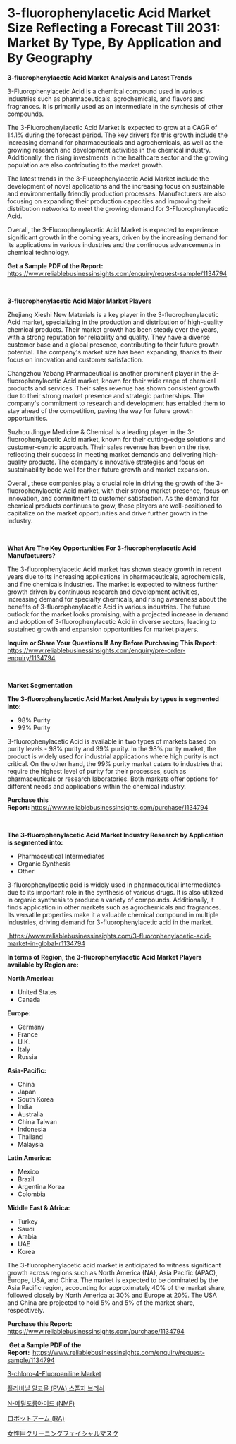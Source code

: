<p><h1>3-fluorophenylacetic Acid Market Size Reflecting a Forecast Till 2031: Market By Type, By Application and By Geography</h1></p><p><strong>3-fluorophenylacetic Acid Market Analysis and Latest Trends</strong></p>
<p><p>3-Fluorophenylacetic Acid is a chemical compound used in various industries such as pharmaceuticals, agrochemicals, and flavors and fragrances. It is primarily used as an intermediate in the synthesis of other compounds.</p><p>The 3-Fluorophenylacetic Acid Market is expected to grow at a CAGR of 14.1% during the forecast period. The key drivers for this growth include the increasing demand for pharmaceuticals and agrochemicals, as well as the growing research and development activities in the chemical industry. Additionally, the rising investments in the healthcare sector and the growing population are also contributing to the market growth.</p><p>The latest trends in the 3-Fluorophenylacetic Acid Market include the development of novel applications and the increasing focus on sustainable and environmentally friendly production processes. Manufacturers are also focusing on expanding their production capacities and improving their distribution networks to meet the growing demand for 3-Fluorophenylacetic Acid.</p><p>Overall, the 3-Fluorophenylacetic Acid Market is expected to experience significant growth in the coming years, driven by the increasing demand for its applications in various industries and the continuous advancements in chemical technology.</p></p>
<p><strong>Get a Sample PDF of the Report:&nbsp;</strong> <a href="https://www.reliablebusinessinsights.com/enquiry/request-sample/1134794">https://www.reliablebusinessinsights.com/enquiry/request-sample/1134794</a></p>
<p>&nbsp;</p>
<p><strong>3-fluorophenylacetic Acid Major Market Players</strong></p>
<p><p>Zhejiang Xieshi New Materials is a key player in the 3-fluorophenylacetic Acid market, specializing in the production and distribution of high-quality chemical products. Their market growth has been steady over the years, with a strong reputation for reliability and quality. They have a diverse customer base and a global presence, contributing to their future growth potential. The company's market size has been expanding, thanks to their focus on innovation and customer satisfaction.</p><p>Changzhou Yabang Pharmaceutical is another prominent player in the 3-fluorophenylacetic Acid market, known for their wide range of chemical products and services. Their sales revenue has shown consistent growth due to their strong market presence and strategic partnerships. The company's commitment to research and development has enabled them to stay ahead of the competition, paving the way for future growth opportunities.</p><p>Suzhou Jingye Medicine & Chemical is a leading player in the 3-fluorophenylacetic Acid market, known for their cutting-edge solutions and customer-centric approach. Their sales revenue has been on the rise, reflecting their success in meeting market demands and delivering high-quality products. The company's innovative strategies and focus on sustainability bode well for their future growth and market expansion.</p><p>Overall, these companies play a crucial role in driving the growth of the 3-fluorophenylacetic Acid market, with their strong market presence, focus on innovation, and commitment to customer satisfaction. As the demand for chemical products continues to grow, these players are well-positioned to capitalize on the market opportunities and drive further growth in the industry.</p></p>
<p>&nbsp;</p>
<p><strong>What Are The Key Opportunities For 3-fluorophenylacetic Acid Manufacturers?</strong></p>
<p><p>The 3-fluorophenylacetic Acid market has shown steady growth in recent years due to its increasing applications in pharmaceuticals, agrochemicals, and fine chemicals industries. The market is expected to witness further growth driven by continuous research and development activities, increasing demand for specialty chemicals, and rising awareness about the benefits of 3-fluorophenylacetic Acid in various industries. The future outlook for the market looks promising, with a projected increase in demand and adoption of 3-fluorophenylacetic Acid in diverse sectors, leading to sustained growth and expansion opportunities for market players.</p></p>
<p><strong>Inquire or Share Your Questions If Any Before Purchasing This Report:</strong> <a href="https://www.reliablebusinessinsights.com/enquiry/pre-order-enquiry/1134794">https://www.reliablebusinessinsights.com/enquiry/pre-order-enquiry/1134794</a></p>
<p>&nbsp;</p>
<p><strong>Market Segmentation</strong></p>
<p><strong>The 3-fluorophenylacetic Acid Market Analysis by types is segmented into:</strong></p>
<p><ul><li>98% Purity</li><li>99% Purity</li></ul></p>
<p><p>3-fluorophenylacetic Acid is available in two types of markets based on purity levels - 98% purity and 99% purity. In the 98% purity market, the product is widely used for industrial applications where high purity is not critical. On the other hand, the 99% purity market caters to industries that require the highest level of purity for their processes, such as pharmaceuticals or research laboratories. Both markets offer options for different needs and applications within the chemical industry.</p></p>
<p><strong>Purchase this Report:&nbsp;</strong><a href="https://www.reliablebusinessinsights.com/purchase/1134794">https://www.reliablebusinessinsights.com/purchase/1134794</a></p>
<p>&nbsp;</p>
<p><strong>The 3-fluorophenylacetic Acid Market Industry Research by Application is segmented into:</strong></p>
<p><ul><li>Pharmaceutical Intermediates</li><li>Organic Synthesis</li><li>Other</li></ul></p>
<p><p>3-fluorophenylacetic acid is widely used in pharmaceutical intermediates due to its important role in the synthesis of various drugs. It is also utilized in organic synthesis to produce a variety of compounds. Additionally, it finds application in other markets such as agrochemicals and fragrances. Its versatile properties make it a valuable chemical compound in multiple industries, driving demand for 3-fluorophenylacetic acid in the market.</p></p>
<p><a href="https://www.reliablebusinessinsights.com/3-fluorophenylacetic-acid-market-in-global-r1134794">&nbsp;https://www.reliablebusinessinsights.com/3-fluorophenylacetic-acid-market-in-global-r1134794</a></p>
<p><strong>In terms of Region, the 3-fluorophenylacetic Acid Market Players available by Region are:</strong></p>
<p>
    <p> <strong> North America: </strong>
        <ul>
            <li>United States</li>
            <li>Canada</li>
        </ul>
        </p> 
    <p> <strong> Europe: </strong>
        <ul>
            <li>Germany</li>
            <li>France</li>
            <li>U.K.</li>
            <li>Italy</li>
            <li>Russia</li>
        </ul>
        </p> 
    <p> <strong> Asia-Pacific: </strong>
        <ul>
            <li>China</li>
            <li>Japan</li>
            <li>South Korea</li>
            <li>India</li>
            <li>Australia</li>
            <li>China Taiwan</li>
            <li>Indonesia</li>
            <li>Thailand</li>
            <li>Malaysia</li>
        </ul>
        </p> 
    <p> <strong> Latin America: </strong>
        <ul>
            <li>Mexico</li>
            <li>Brazil</li>
            <li>Argentina Korea</li>
            <li>Colombia</li>
        </ul>
        </p> 
    <p> <strong> Middle East & Africa: </strong>
        <ul>
            <li>Turkey</li>
            <li>Saudi</li>
            <li>Arabia</li>
            <li>UAE</li>
            <li>Korea</li>
        </ul>
    </p>
    </p>
<p><p>The 3-fluorophenylacetic acid market is anticipated to witness significant growth across regions such as North America (NA), Asia Pacific (APAC), Europe, USA, and China. The market is expected to be dominated by the Asia Pacific region, accounting for approximately 40% of the market share, followed closely by North America at 30% and Europe at 20%. The USA and China are projected to hold 5% and 5% of the market share, respectively.</p></p>
<p><strong>Purchase this Report: </strong><a href="https://www.reliablebusinessinsights.com/purchase/1134794">https://www.reliablebusinessinsights.com/purchase/1134794</a></p>
<p>&nbsp;<strong>Get a Sample PDF of the Report:&nbsp;&nbsp;</strong><a href="https://www.reliablebusinessinsights.com/enquiry/request-sample/1134794">https://www.reliablebusinessinsights.com/enquiry/request-sample/1134794</a></p>
<p><strong></strong></p>
<p><p><a href="https://github.com/gdfhhhj/Market-Research-Report-List-4/blob/main/3-chloro-4-fluoroaniline-market.md">3-chloro-4-Fluoroaniline Market</a></p><p><a href="https://github.com/airdroplover110/Market-Research-Report-List-1/blob/main/783436797820.md">폴리비닐 알코올 (PVA) 스폰지 브러쉬</a></p><p><a href="https://github.com/AnthonyWratten/Market-Research-Report-List-1/blob/main/141006497821.md">N-메틸포름아미드 (NMF)</a></p><p><a href="https://medium.com/@jacksonwiza1924/%E3%83%AD%E3%83%9C%E3%83%83%E3%83%88%E3%82%A2%E3%83%BC%E3%83%A0-ra-%E5%B8%82%E5%A0%B4%E5%B1%95%E6%9C%9B-%E7%94%A3%E6%A5%AD%E6%A6%82%E8%A6%81%E3%81%A8%E4%BA%88%E6%B8%AC-2024%E5%B9%B4%E3%81%8B%E3%82%892031%E5%B9%B4-1208c445a266">ロボットアーム (RA)</a></p><p><a href="https://github.com/schmahlson/Market-Research-Report-List-2/blob/main/2178748104308.md">女性用クリーニングフェイシャルマスク</a></p></p>